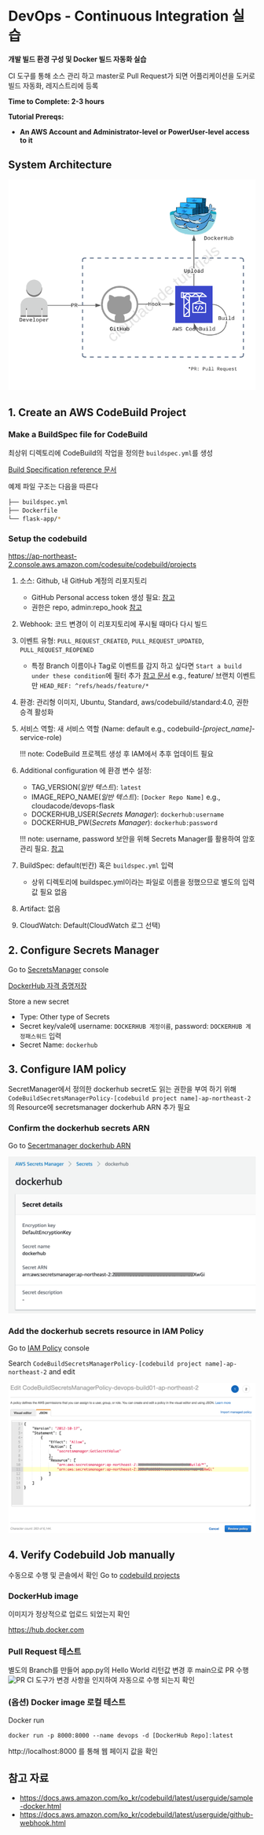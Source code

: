 # DevOps - Continuous Integration 실습 

**개발 빌드 환경 구성 및 Docker 빌드 자동화 실습**

CI 도구를 통해 소스 관리 하고 master로 Pull Request가 되면 어플리케이션을 도커로 빌드 자동화, 레지스트리에 등록

**Time to Complete: 2-3 hours**

**Tutorial Prereqs:**

* **An AWS Account and Administrator-level or PowerUser-level access to it**

## System Architecture
![ci system architecture](images/ci-system-architecture.png)

## 1. Create an AWS CodeBuild Project

### Make a BuildSpec file for CodeBuild

최상위 디렉토리에 CodeBuild의 작업을 정의한 `buildspec.yml`를 생성

[Build Specification reference 문서](https://docs.aws.amazon.com/ko_kr/codebuild/latest/userguide/build-spec-ref.html)

예제 파일 구조는 다음을 따른다
```bash
├── buildspec.yml
├── Dockerfile
└── flask-app/*
```  

### Setup the codebuild

https://ap-northeast-2.console.aws.amazon.com/codesuite/codebuild/projects

1. 소스: Github, 내 GitHub 계정의 리포지토리
   - GitHub Personal access token 생성 필요: [참고](https://docs.github.com/en/free-pro-team@latest/github/authenticating-to-github/creating-a-personal-access-token)
   - 권한은 repo, admin:repo_hook [참고](https://docs.aws.amazon.com/codebuild/latest/userguide/access-tokens.html#access-tokens-github)
2. Webhook: 코드 변경이 이 리포지토리에 푸시될 때마다 다시 빌드
3. 이벤트 유형: `PULL_REQUEST_CREATED`, `PULL_REQUEST_UPDATED`, `PULL_REQUEST_REOPENED`
   - 특정 Branch 이름이나 Tag로 이벤트를 감지 하고 싶다면 `Start a build under these condition`에 필터 추가 [참고 문서](https://docs.aws.amazon.com/codebuild/latest/userguide/github-webhook.html)
   e.g., feature/ 브랜치 이벤트만 `HEAD_REF: ^refs/heads/feature/*`
4. 환경: 관리형 이미지, Ubuntu, Standard, aws/codebuild/standard:4.0, 권한 승격 활성화
5. 서비스 역할: 새 서비스 역할 (Name: default e.g., codebuild-*[project_name]*-service-role)
   
   !!! note:
      CodeBuild 프로젝트 생성 후 IAM에서 추후 업데이트 필요

6. Additional configuration 에 환경 변수 설정:
   
   - TAG_VERSION(*일반 텍스트*): `latest `
   - IMAGE_REPO_NAME(*일반 텍스트*): `[Docker Repo Name]` e.g., cloudacode/devops-flask
   - DOCKERHUB_USER(*Secrets Manager*): `dockerhub:username`
   - DOCKERHUB_PW(*Secrets Manager*): `dockerhub:password`
   
   !!! note:
      username, password 보안을 위해 Secrets Manager를 활용하여 암호 관리 필요. [참고](https://aws.amazon.com/premiumsupport/knowledge-center/codebuild-docker-pull-image-error/?nc1=h_ls#Store_your_DockerHub_credentials_with_AWS_Secrets_Manager) 

7. BuildSpec: default(빈칸) 혹은 `buildspec.yml` 입력
   - 상위 디렉토리에 buildspec.yml이라는 파일로 이름을 정했으므로 별도의 입력값 필요 없음
8. Artifact: 없음
9. CloudWatch: Default(CloudWatch 로그 선택)

## 2. Configure Secrets Manager 
Go to [SecretsManager](https://ap-northeast-2.console.aws.amazon.com/secretsmanager/home) console

[DockerHub 자격 증명저장](https://aws.amazon.com/premiumsupport/knowledge-center/codebuild-docker-pull-image-error/?nc1=h_ls#Store_your_DockerHub_credentials_with_AWS_Secrets_Manager)

Store a new secret
   - Type: Other type of Secrets
   - Secret key/vale에 username: `DOCKERHUB 계정이름`, password: `DOCKERHUB 계정패스워드` 입력
   - Secret Name: `dockerhub`

## 3. Configure IAM policy

SecretManager에서 정의한 dockerhub secret도 읽는 권한을 부여 하기 위해 
`CodeBuildSecretsManagerPolicy-[codebuild project name]-ap-northeast-2`의 Resource에 secretsmanager dockerhub ARN 추가 필요

### Confirm the dockerhub secrets ARN

Go to [Secertmanager dockerhub ARN](https://ap-northeast-2.console.aws.amazon.com/secretsmanager/home?region=ap-northeast-2#/secret?name=dockerhub)

![secretsmanager dockerhub arn](images/secretsmanager-dockerhub-arn.png)

### Add the dockerhub secrets resource in IAM Policy

Go to [IAM Policy](https://console.aws.amazon.com/iam/home?region=ap-northeast-2#/policies) console

Search `CodeBuildSecretsManagerPolicy-[codebuild project name]-ap-northeast-2` and edit

![secretsmanger policy](images/codbuildpolicy-secretarn.png)

## 4. Verify Codebuild Job manually

수동으로 수행 및 콘솔에서 확인
Go to [codebuild projects](https://ap-northeast-2.console.aws.amazon.com/codesuite/codebuild/projects)

### DockerHub image 

이미지가 정상적으로 업로드 되었는지 확인 

https://hub.docker.com

### Pull Request 테스트

별도의 Branch를 만들어 app.py의 Hello World 리턴값 변경 후 main으로 PR 수행
![PR](./images/build_process_by_github_webhook.png)
CI 도구가 변경 사항을 인지하여 자동으로 수행 되는지 확인

### (옵션) Docker image 로컬 테스트

Docker run
```
docker run -p 8000:8000 --name devops -d [DockerHub Repo]:latest
```

http://localhost:8000 를 통해 웹 페이지 값을 확인

## 참고 자료

- https://docs.aws.amazon.com/ko_kr/codebuild/latest/userguide/sample-docker.html
- https://docs.aws.amazon.com/ko_kr/codebuild/latest/userguide/github-webhook.html
